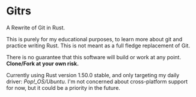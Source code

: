 # Gitrs

A Rewrite of Git in Rust.

This is purely for my educational purposes, to learn more about git and practice writing Rust. This is not meant as a full fledge replacement of Git.

There is no guarantee that this software will build or work at any point. **Clone/Fork at your own risk.**

Currently using Rust version 1.50.0 stable, and only targeting my daily driver: *Pop!_OS/Ubuntu*. I'm not concerned about cross-platform support for now, but it could be a priority in the future.
